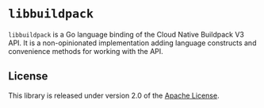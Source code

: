 # `libbuildpack`
`libbuildpack` is a Go language binding of the Cloud Native Buildpack V3 API.  It is a non-opinionated implementation adding language constructs and convenience methods for working with the API.

## License
This library is released under version 2.0 of the [Apache License][a].

[a]: https://www.apache.org/licenses/LICENSE-2.0

